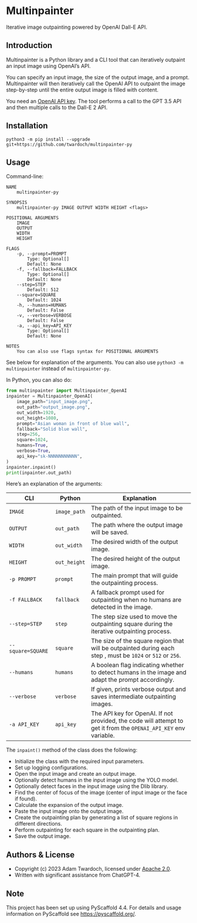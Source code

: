 # Multinpainter

Iterative image outpainting powered by OpenAI Dall-E API.

## Introduction

Multinpainter is a Python library and a CLI tool that can iteratively outpaint an input image using OpenAI’s API. 

You can specify an input image, the size of the output image, and a prompt. Multinpainter will then iteratively call the OpenAI API to outpaint the image step-by-step until the entire output image is filled with content. 

You need an [OpenAI API key](https://platform.openai.com/account/api-keys). The tool performs a call to the GPT 3.5 API and then multiple calls to the Dall-E 2 API. 

## Installation

```
python3 -m pip install --upgrade git+https://github.com/twardoch/multinpainter-py
```

## Usage

Command-line:

```
NAME
    multinpainter-py

SYNOPSIS
    multinpainter-py IMAGE OUTPUT WIDTH HEIGHT <flags>

POSITIONAL ARGUMENTS
    IMAGE
    OUTPUT
    WIDTH
    HEIGHT

FLAGS
    -p, --prompt=PROMPT
        Type: Optional[]
        Default: None
    -f, --fallback=FALLBACK
        Type: Optional[]
        Default: None
    --step=STEP
        Default: 512
    --square=SQUARE
        Default: 1024
    -h, --humans=HUMANS
        Default: False
    -v, --verbose=VERBOSE
        Default: False
    -a, --api_key=API_KEY
        Type: Optional[]
        Default: None

NOTES
    You can also use flags syntax for POSITIONAL ARGUMENTS
```

See below for explanation of the arguments. You can also use `python3 -m multinpainter` instead of `multinpainter-py`. 

In Python, you can also do: 

```python
from multinpainter import Multinpainter_OpenAI
inpainter = Multinpainter_OpenAI(
    image_path="input_image.png",
    out_path="output_image.png",
    out_width=1920,
    out_height=1080,
    prompt="Asian woman in front of blue wall",
    fallback="Solid blue wall",
    step=256,
    square=1024,
    humans=True,
    verbose=True,
    api_key="sk-NNNNNNNNNNN",
)
inpainter.inpaint()
print(inpainter.out_path)
```

Here’s an explanation of the arguments: 

| CLI               | Python        | Explanation                                                                                                        |
| ----------------- | ------------- | ------------------------------------------------------------------------------------------------------------------ |
| `IMAGE`           | `image_path` | The path of the input image to be outpainted.                                                                      |
| `OUTPUT`          | `out_path`   | The path where the output image will be saved.                                                                     |
| `WIDTH`           | `out_width`  | The desired width of the output image.                                                                             |
| `HEIGHT`          | `out_height` | The desired height of the output image.                                                                            |
| `-p PROMPT`       | `prompt`      | The main prompt that will guide the outpainting process.                                                           |
| `-f FALLBACK`     | `fallback`    | A fallback prompt used for outpainting when no humans are detected in the image.                                   |
| `--step=STEP`     | `step`        | The step size used to move the outpainting square during the iterative outpainting process.                        |
| `--square=SQUARE` | `square`      | The size of the square region that will be outpainted during each step , must be `1024` or `512` or `256`.         |
| `--humans`        | `humans`      | A boolean flag indicating whether to detect humans in the image and adapt the prompt accordingly.                  |
| `--verbose`       | `verbose`     | If given, prints verbose output and saves intermediate outpainting images.                                         |
| `-a API_KEY`      | `api_key`    | The API key for OpenAI. If not provided, the code will attempt to get it from the `OPENAI_API_KEY` env variable. |

The `inpaint()` method of the class does the following:

- Initialize the class with the required input parameters.
- Set up logging configurations.
- Open the input image and create an output image.
- Optionally detect humans in the input image using the YOLO model.
- Optionally detect faces in the input image using the Dlib library.
- Find the center of focus of the image (center of input image or the face if found).
- Calculate the expansion of the output image.
- Paste the input image onto the output image.
- Create the outpainting plan by generating a list of square regions in different directions.
- Perform outpainting for each square in the outpainting plan.
- Save the output image.

## Authors & License

- Copyright (c) 2023 Adam Twardoch, licensed under [Apache 2.0](./LICENSE.txt).
- Written with significant assistance from ChatGPT-4.

## Note

This project has been set up using PyScaffold 4.4. For details and usage
information on PyScaffold see https://pyscaffold.org/.
